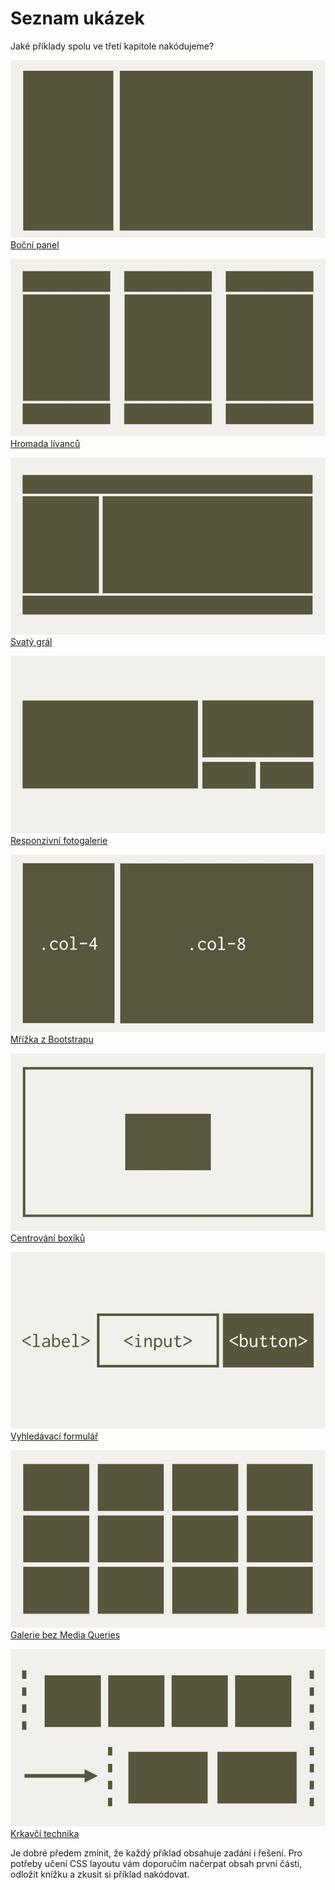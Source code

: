 # Seznam ukázek

Jaké příklady spolu ve třetí kapitole nakódujeme?

<div class="inner-grid" markdown="1">

<div class="inner-grid-item" markdown="1">

![Sidebar](../dist/images/small/vdlayout/schema-priklad-sidebar.jpg)  
[Boční panel](priklad-sidebar.md)

</div>
<div class="inner-grid-item" markdown="1">

![Pancakes](../dist/images/small/vdlayout/schema-priklad-pancakes.jpg)  
[Hromada lívanců](priklad-pancakes.md)

</div>
<div class="inner-grid-item" markdown="1">

![Holy grail](../dist/images/small/vdlayout/schema-priklad-holy-grail.jpg)  
[Svatý grál](priklad-holy-grail.md)

</div>
<div class="inner-grid-item" markdown="1">

![Slevomat](../dist/images/small/vdlayout/schema-priklad-slevomat.jpg)  
[Responzivní fotogalerie](priklad-slevomat-gallery.md)

</div>
<div class="inner-grid-item" markdown="1">

![Bootstrap](../dist/images/small/vdlayout/schema-priklad-bootstrap.jpg)  
[Mřížka z Bootstrapu](priklad-bootstrap-grid.md)

</div>
<div class="inner-grid-item" markdown="1">

![Centrování](../dist/images/small/vdlayout/schema-priklad-centrovani.jpg)  
[Centrování boxíků](priklad-centrovani.md)

</div>
<div class="inner-grid-item" markdown="1">

![Slevomat](../dist/images/small/vdlayout/schema-priklad-vyhledavani.jpg)  
[Vyhledávací formulář](priklad-formular-vyhledavani.md)

</div>
<div class="inner-grid-item" markdown="1">

![Photogallery](../dist/images/small/vdlayout/schema-priklad-photogallery.jpg)  
[Galerie bez Media Queries](priklad-photogallery.md)

</div>
<div class="inner-grid-item" markdown="1">

![Raven](../dist/images/small/vdlayout/schema-priklad-raven.jpg)  
[Krkavčí technika](krkavci-technika.md)

</div>

</div>

Je dobré předem zmínit, že každý příklad obsahuje zadání i řešení. Pro potřeby učení CSS layoutu vám doporučím načerpat obsah první části, odložit knížku a zkusit si příklad nakódovat.
